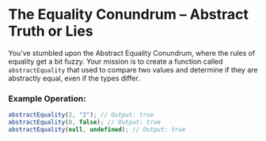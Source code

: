 # The Equality Conundrum – Abstract Truth or Lies

You’ve stumbled upon the Abstract Equality Conundrum, where the rules of equality get a bit fuzzy. Your mission is to create a function called `abstractEquality` that used to compare two values and determine if they are abstractly equal, even if the types differ.

### Example Operation:

```js
abstractEquality(2, "2"); // Output: true
abstractEquality(0, false); // Output: true
abstractEquality(null, undefined); // Output: true
```
